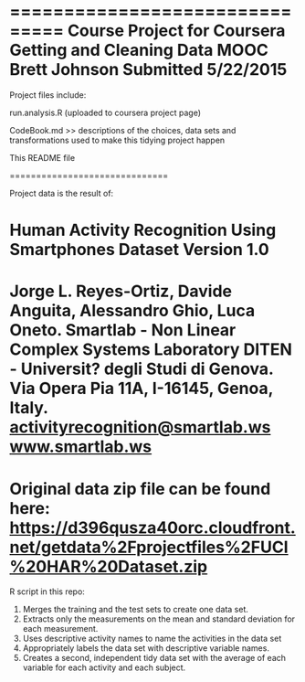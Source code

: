 ===============================
Course Project for Coursera Getting and Cleaning Data MOOC
Brett Johnson
Submitted 5/22/2015
==============================

Project files include:

run.analysis.R (uploaded to coursera project page)

CodeBook.md >> descriptions of the choices, data sets and transformations used to make this tidying project happen

This README file

==============================

Project data is the result of:

Human Activity Recognition Using Smartphones Dataset
Version 1.0
==================================================================
Jorge L. Reyes-Ortiz, Davide Anguita, Alessandro Ghio, Luca Oneto.
Smartlab - Non Linear Complex Systems Laboratory
DITEN - Universit? degli Studi di Genova.
Via Opera Pia 11A, I-16145, Genoa, Italy.
activityrecognition@smartlab.ws
www.smartlab.ws
==================================================================

Original data zip file can be found here: https://d396qusza40orc.cloudfront.net/getdata%2Fprojectfiles%2FUCI%20HAR%20Dataset.zip
============================
R script in this repo:

1. Merges the training and the test sets to create one data set.
2. Extracts only the measurements on the mean and standard deviation for each measurement. 
3. Uses descriptive activity names to name the activities in the data set
4. Appropriately labels the data set with descriptive variable names. 
5. Creates a second, independent tidy data set with the average of each variable for each activity and each subject.
